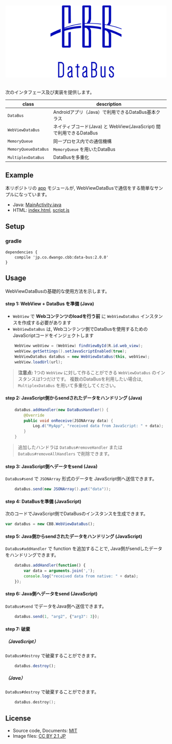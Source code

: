 # <p align="center"><img src="title.png"/></p>
次のインタフェース及び実装を提供します。

|class|description|
|---|---|
|`DataBus`|Androidアプリ（Java）で利用できるDataBus基本クラス|
|`WebViewDataBus`|ネイティブコード(Java) と WebView(JavaScript) 間で利用できるDataBus|
|`MemoryQueue`|同一プロセス内での通信機構|
|`MemoryQueueDataBus`|`MemoryQueue` を用いたDataBus|
|`MultiplexDataBus`|DataBusを多重化|

## Example 
本リポジトリの [app](app) モジュールが, WebViewDataBusで通信をする簡単なサンプルになっています。
- Java: [MainActivity.java](app/src/main/java/jp/co/dwango/cbb/db/test/MainActivity.java)
- HTML: [index.html](app/src/main/assets/html/index.html), [script.js](app/src/main/assets/html/script.js)

## Setup 
### gradle
```
dependencies {
	compile 'jp.co.dwango.cbb:data-bus:2.0.0'
}
```

## Usage
WebViewDataBusの基礎的な使用方法を示します。

#### step 1: WebView + DataBus を準備 (Java)
- `WebView` で __Webコンテンツのloadを行う前__ に `WebViewDataBus` インスタンスを作成する必要があります
- `WebViewDataBus` は, Webコンテンツ側でDataBusを使用するためのJavaScriptコードをインジェクトします

```java
	WebView webView = (WebView) findViewById(R.id.web_view);
	webView.getSettings().setJavaScriptEnabled(true);
	WebViewDataBus dataBus = new WebViewDataBus(this, webView);
	webView.loadUrl(url);
```

> __注意点:__ 1つの `WebView` に対して作ることができる `WebViewDataBus` のインスタンスは1つだけです。
> 複数のDataBusを利用したい場合は, `MultiplexDataBus` を用いて多重化してください。

#### step 2: JavaScript側からsendされたデータをハンドリング (Java)
```java
	dataBus.addHandler(new DataBusHandler() {
		@Override
		public void onReceive(JSONArray data) {
			Log.d("MyApp", "received data from JavaScript: " + data);
		}
	}
```

> 追加したハンドラは `DataBus#removeHandler` または `DataBus#removeAllHandlers` で削除できます。

#### step 3: JavaScript側へデータをsend (Java)
`DataBus#send` で `JSONArray` 形式のデータを JavaScript側へ送信できます。
```java
	dataBus.send(new JSONArray().put("data"));
```

#### step 4: DataBusを準備 (JavaScript)
次のコードでJavaScript側でDataBusのインスタンスを生成できます。

```javascript
var dataBus = new CBB.WebViewDataBus();
```

#### step 5: Java側からsendされたデータをハンドリング (JavaScript)
`DataBus#addHandler` で function を追加することで, Java側がsendしたデータをハンドリングできます。
```javascript
    dataBus.addHandler(function() {
        var data = arguments.join(',');
        console.log("received data from native: " + data);
    });
```

#### step 6: Java側へデータをsend (JavaScript)
`DataBus#send` でデータをJava側へ送信できます。
```javascript
    dataBus.send(1, "arg2", {"arg3": 3});
```

#### step 7: 破棄
##### （JavaScript）
`DataBus#destroy` で破棄することができます。
```javascript
    dataBus.destroy();
```

##### （Java）
`DataBus#destroy` で破棄することができます。
```objective-c
    dataBus.destroy();
```

## License
- Source code, Documents: [MIT](LICENSE)
- Image files: [CC BY 2.1 JP](https://creativecommons.org/licenses/by/2.1/jp/)
